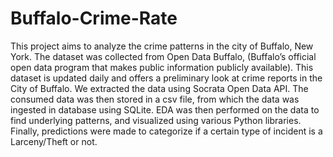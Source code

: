 # Buffalo-Crime-Rate


This project aims to analyze the crime patterns in the city of Buffalo, New York. The dataset was
collected from Open Data Buffalo, (Buffalo’s official open data program that makes public
information publicly available). This dataset is updated daily and offers a preliminary look at crime
reports in the City of Buffalo. We extracted the data using Socrata Open Data API. The consumed
data was then stored in a csv file, from which the data was ingested in database using SQLite. EDA
was then performed on the data to find underlying patterns, and visualized using various Python
libraries. Finally, predictions were made to categorize if a certain type of incident is a
Larceny/Theft or not.
